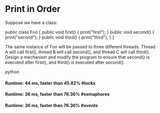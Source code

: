 # Print in Order

Suppose we have a class:

public class Foo {
  public void first() { print("first"); }
  public void second() { print("second"); }
  public void third() { print("third"); }
}

The same instance of Foo will be passed to three different threads. Thread A will call first(), thread B will call second(), and thread C will call third(). Design a mechanism and modify the program to ensure that second() is executed after first(), and third() is executed after second().


python

#### Runtime: 44 ms, faster than 45.82%         #locks

#### Runtime: 36 ms, faster than 76.36%         #semaphores

#### Runtime: 36 ms, faster than 76.36%         #events
